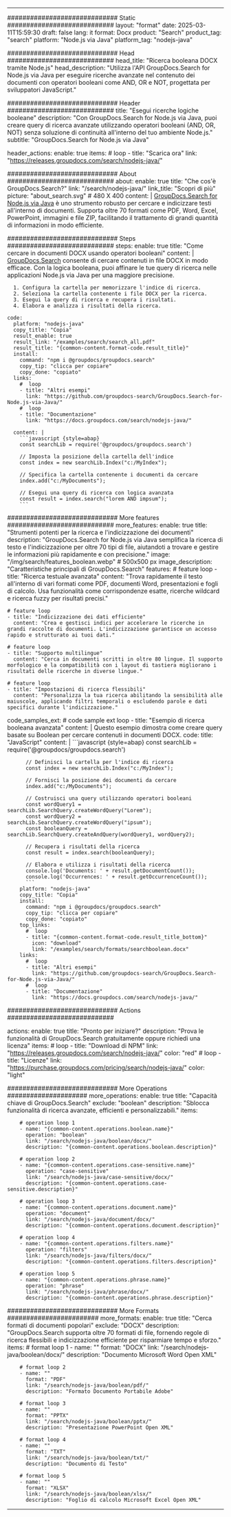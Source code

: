 
---
############################# Static ############################
layout: "format"
date:  2025-03-11T15:59:30
draft: false
lang: it
format: Docx
product: "Search"
product_tag: "search"
platform: "Node.js via Java"
platform_tag: "nodejs-java"

############################# Head ############################
head_title: "Ricerca booleana DOCX tramite Node.js"
head_description: "Utilizza l'API GroupDocs.Search for Node.js via Java per eseguire ricerche avanzate nel contenuto dei documenti con operatori booleani come AND, OR e NOT, progettata per sviluppatori JavaScript."

############################# Header ############################
title: "Esegui ricerche logiche booleane" 
description: "Con GroupDocs.Search for Node.js via Java, puoi creare query di ricerca avanzate utilizzando operatori booleani (AND, OR, NOT) senza soluzione di continuità all'interno del tuo ambiente Node.js."
subtitle: "GroupDocs.Search for Node.js via Java" 

header_actions:
  enable: true
  items:
    #  loop
    - title: "Scarica ora"
      link: "https://releases.groupdocs.com/search/nodejs-java/"
      
############################# About ############################
about:
    enable: true
    title: "Che cos'è GroupDocs.Search?"
    link: "/search/nodejs-java/"
    link_title: "Scopri di più"
    picture: "about_search.svg" # 480 X 400
    content: |
       [GroupDocs.Search for Node.js via Java](/search/nodejs-java/) è uno strumento robusto per cercare e indicizzare testi all'interno di documenti. Supporta oltre 70 formati come PDF, Word, Excel, PowerPoint, immagini e file ZIP, facilitando il trattamento di grandi quantità di informazioni in modo efficiente.

############################# Steps ############################
steps:
    enable: true
    title: "Come cercare in documenti DOCX usando operatori booleani"
    content: |
      [GroupDocs.Search](/search/nodejs-java/) consente di cercare contenuti in file DOCX in modo efficace. Con la logica booleana, puoi affinare le tue query di ricerca nelle applicazioni Node.js via Java per una maggiore precisione.
      
      1. Configura la cartella per memorizzare l'indice di ricerca.
      2. Seleziona la cartella contenente i file DOCX per la ricerca.
      3. Esegui la query di ricerca e recupera i risultati.
      4. Elabora e analizza i risultati della ricerca.
   
    code:
      platform: "nodejs-java"
      copy_title: "Copia"
      result_enable: true
      result_link: "/examples/search/search_all.pdf"
      result_title: "{common-content.format-code.result_title}"
      install:
        command: "npm i @groupdocs/groupdocs.search"
        copy_tip: "clicca per copiare"
        copy_done: "copiato"
      links:
        #  loop
        - title: "Altri esempi"
          link: "https://github.com/groupdocs-search/GroupDocs.Search-for-Node.js-via-Java/"
        #  loop
        - title: "Documentazione"
          link: "https://docs.groupdocs.com/search/nodejs-java/"
          
      content: |
        ```javascript {style=abap}
        const searchLib = require('@groupdocs/groupdocs.search')

        // Imposta la posizione della cartella dell'indice
        const index = new searchLib.Index("c:/MyIndex");

        // Specifica la cartella contenente i documenti da cercare
        index.add("c:/MyDocuments");

        // Esegui una query di ricerca con logica avanzata
        const result = index.search("lorem AND impsum");
        ```            

############################# More features ############################
more_features:
  enable: true
  title: "Strumenti potenti per la ricerca e l'indicizzazione dei documenti"
  description: "GroupDocs.Search for Node.js via Java semplifica la ricerca di testo e l'indicizzazione per oltre 70 tipi di file, aiutandoti a trovare e gestire le informazioni più rapidamente e con precisione."
  image: "/img/search/features_boolean.webp" # 500x500 px
  image_description: "Caratteristiche principali di GroupDocs.Search"
  features:
    # feature loop
    - title: "Ricerca testuale avanzata"
      content: "Trova rapidamente il testo all'interno di vari formati come PDF, documenti Word, presentazioni e fogli di calcolo. Usa funzionalità come corrispondenze esatte, ricerche wildcard e ricerca fuzzy per risultati precisi."

    # feature loop
    - title: "Indicizzazione dei dati efficiente"
      content: "Crea e gestisci indici per accelerare le ricerche in grandi raccolte di documenti. L'indicizzazione garantisce un accesso rapido e strutturato ai tuoi dati."

    # feature loop
    - title: "Supporto multilingue"
      content: "Cerca in documenti scritti in oltre 80 lingue. Il supporto morfologico e la compatibilità con i layout di tastiera migliorano i risultati delle ricerche in diverse lingue."

    # feature loop
    - title: "Impostazioni di ricerca flessibili"
      content: "Personalizza la tua ricerca abilitando la sensibilità alle maiuscole, applicando filtri temporali o escludendo parole e dati specifici durante l'indicizzazione."
      
  code_samples_ext:
    # code sample ext loop
    - title: "Esempio di ricerca booleana avanzata"
      content: |
        Questo esempio dimostra come creare query basate su Boolean per cercare contenuti in documenti DOCX.
      code:
        title: "JavaScript"
        content: |
          ```javascript {style=abap}
          const searchLib = require('@groupdocs/groupdocs.search')
          
          // Definisci la cartella per l'indice di ricerca
          const index = new searchLib.Index("c:/MyIndex");
              
          // Fornisci la posizione dei documenti da cercare
          index.add("c:/MyDocuments");

          // Costruisci una query utilizzando operatori booleani
          const wordQuery1 = searchLib.SearchQuery.createWordQuery("Lorem");
          const wordQuery2 = searchLib.SearchQuery.createWordQuery("ipsum");
          const booleanQuery = searchLib.SearchQuery.createAndQuery(wordQuery1, wordQuery2);

          // Recupera i risultati della ricerca
          const result = index.search(booleanQuery);
          
          // Elabora e utilizza i risultati della ricerca
          console.log('Documents: ' + result.getDocumentCount());
          console.log('Occurrences: ' + result.getOccurrenceCount());
          ```
        platform: "nodejs-java"
        copy_title: "Copia"
        install:
          command: "npm i @groupdocs/groupdocs.search"
          copy_tip: "clicca per copiare"
          copy_done: "copiato"
        top_links:
          #  loop
          - title: "{common-content.format-code.result_title_bottom}"
            icon: "download"
            link: "/examples/search/formats/searchboolean.docx"
        links:
          #  loop
          - title: "Altri esempi"
            link: "https://github.com/groupdocs-search/GroupDocs.Search-for-Node.js-via-Java/"
          #  loop
          - title: "Documentazione"
            link: "https://docs.groupdocs.com/search/nodejs-java/"
            

            


############################# Actions ############################

actions:
  enable: true
  title: "Pronto per iniziare?"
  description: "Prova le funzionalità di GroupDocs.Search gratuitamente oppure richiedi una licenza"
  items:
    #  loop
    - title: "Download di NPM"
      link: "https://releases.groupdocs.com/search/nodejs-java/"
      color: "red"
        #  loop
    - title: "Licenze"
      link: "https://purchase.groupdocs.com/pricing/search/nodejs-java/"
      color: "light"


############################# More Operations #####################
more_operations:
    enable: true
    title: "Capacità chiave di GroupDocs.Search"
    exclude: "boolean"
    description: "Sblocca funzionalità di ricerca avanzate, efficienti e personalizzabili."
    items: 
          
        # operation loop 1
        - name: "{common-content.operations.boolean.name}"
          operation: "boolean"
          link: "/search/nodejs-java/boolean/docx/"
          description: "{common-content.operations.boolean.description}"

        # operation loop 2
        - name: "{common-content.operations.case-sensitive.name}"
          operation: "case-sensitive"
          link: "/search/nodejs-java/case-sensitive/docx/"
          description: "{common-content.operations.case-sensitive.description}"

        # operation loop 3
        - name: "{common-content.operations.document.name}"
          operation: "document"
          link: "/search/nodejs-java/document/docx/"
          description: "{common-content.operations.document.description}"

        # operation loop 4
        - name: "{common-content.operations.filters.name}"
          operation: "filters"
          link: "/search/nodejs-java/filters/docx/"
          description: "{common-content.operations.filters.description}"

        # operation loop 5
        - name: "{common-content.operations.phrase.name}"
          operation: "phrase"
          link: "/search/nodejs-java/phrase/docx/"
          description: "{common-content.operations.phrase.description}"
          
        
          
############################# More Formats ########################
more_formats:
    enable: true
    title: "Cerca formati di documenti popolari"
    exclude: "DOCX"
    description: "GroupDocs.Search supporta oltre 70 formati di file, fornendo regole di ricerca flessibili e indicizzazione efficiente per risparmiare tempo e sforzo."
    items: 
        # format loop 1
        - name: ""
          format: "DOCX"
          link: "/search/nodejs-java/boolean/docx/"
          description: "Documento Microsoft Word Open XML"
          
        # format loop 2
        - name: ""
          format: "PDF"
          link: "/search/nodejs-java/boolean/pdf/"
          description: "Formato Documento Portabile Adobe"
          
        # format loop 3
        - name: ""
          format: "PPTX"
          link: "/search/nodejs-java/boolean/pptx/"
          description: "Presentazione PowerPoint Open XML"

        # format loop 4
        - name: ""
          format: "TXT"
          link: "/search/nodejs-java/boolean/txt/"
          description: "Documento di Testo"
          
        # format loop 5
        - name: ""
          format: "XLSX"
          link: "/search/nodejs-java/boolean/xlsx/"
          description: "Foglio di calcolo Microsoft Excel Open XML"
  

---